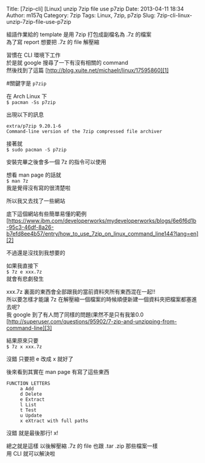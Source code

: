 Title: [7zip-cli] [Linux] unzip 7zip file use p7zip
Date: 2013-04-11 18:34
Author: m157q
Category: 7zip
Tags: Linux, 7zip, p7zip
Slug: 7zip-cli-linux-unzip-7zip-file-use-p7zip

組語作業給的 template 是用 7zip 打包成副檔名為 .7z 的檔案    
為了寫 report 想要把 .7z 的 file 解壓縮    
  
<!--more-->  
  
習慣在 CLI 環境下工作    
於是就 google 搜尋了一下有沒有相關的 command    
然後找到了這篇 [http://blog.xuite.net/michaelr/linux/17595860][1]    
    
#關鍵字是 `p7zip`  
    
在 Arch Linux 下    
`$ pacman -Ss p7zip`    
	    
出現以下的訊息    
```  
extra/p7zip 9.20.1-6    
Command-line version of the 7zip compressed file archiver    
```  
  
接著就     
`$ sudo pacman -S p7zip`    
	    
    
安裝完畢之後會多一個 7z 的指令可以使用     
    
想看 man page 的話就     
`$ man 7z`    
我是覺得沒有寫的很清楚啦    
    
所以我又去找了一些網站     
    
底下這個網站有些簡單易懂的範例    
[https://www.ibm.com/developerworks/mydeveloperworks/blogs/6e6f6d1b-95c3-46df-8a26-b7efd8ee4b57/entry/how_to_use_7zip_on_linux_command_line144?lang=en][2]    
    
不過還是沒找到我想要的    
    
如果我直接下    
`$ 7z e xxx.7z`    
就會有悲劇發生  
  
xxx.7z 裏面的東西會全部跟我的當前資料夾所有東西混在一起!!  
所以要怎樣才能讓 7z 在解壓縮一個檔案的時候順便新建一個資料夾把檔案都塞進去呢?    
我 google 到了有人問了同樣的問題(果然不是只有我笨0.0    
[http://superuser.com/questions/95902/7-zip-and-unzipping-from-command-line][3]    
    
結果原來只要    
`$ 7z x xxx.7z`    
	    
沒錯 只要把 e 改成 x 就好了    
    
後來看到其實在 man page 有寫了這些東西    
```  
FUNCTION LETTERS    
	 a Add    
	 d Delete    
	 e Extract    
	 l List    
	 t Test    
	 u Update    
	 x eXtract with full paths    
```  
沒錯 就是最後那行! x!    
    
總之就是這樣 以後解壓縮 .7z 的 file 也跟 .tar .zip 那些檔案一樣    
用 CLI 就可以解決啦    
    
    
  
  
[1]: http://blog.xuite.net/michaelr/linux/17595860  
[2]: https://www.ibm.com/developerworks/mydeveloperworks/blogs/6e6f6d1b-95c3-46df-8a26-b7efd8ee4b57/entry/how_to_use_7zip_on_linux_command_line144?lang=en  
[3]: http://superuser.com/questions/95902/7-zip-and-unzipping-from-command-line  